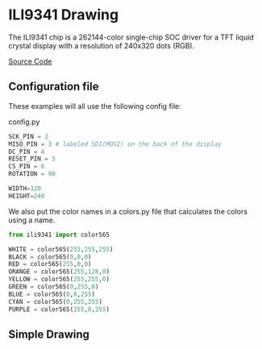 # ILI9341 Drawing

The ILI9341 chip is a 262144-color single-chip SOC driver for a TFT liquid crystal display with a resolution of 240x320 dots (RGB).



[Source Code]()

## Configuration file
These examples will all use the following config file:

config.py
```py
SCK_PIN = 2
MISO_PIN = 3 # labeled SDI(MOSI) on the back of the display
DC_PIN = 4
RESET_PIN = 5
CS_PIN = 6
ROTATION = 90

WIDTH=320
HEIGHT=240
```

We also put the color names in a colors.py file
that calculates the colors using a name.

```py
from ili9341 import color565

WHITE = color565(255,255,255)
BLACK = color565(0,0,0)
RED = color565(255,0,0)
ORANGE = color565(255,128,0)
YELLOW = color565(255,255,0)
GREEN = color565(0,255,0)
BLUE = color565(0,0,255)
CYAN = color565(0,255,255)
PURPLE = color565(255,0,255)
```

## Simple Drawing

```py
```